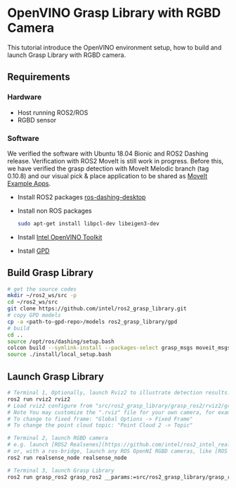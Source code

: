 # OpenVINO Grasp Library with RGBD Camera

This tutorial introduce the OpenVINO environment setup, how to build and launch Grasp Library with RGBD camera.

## Requirements
### Hardware
* Host running ROS2/ROS
* RGBD sensor
### Software
We verified the software with Ubuntu 18.04 Bionic and ROS2 Dashing release. Verification with ROS2 MoveIt is still work in progress. Before this, we have verified the grasp detection with MoveIt Melodic branch (tag 0.10.8) and our visual pick & place application to be shared as [MoveIt Example Apps](https://github.com/ros-planning/moveit_example_apps).
* Install ROS2 packages
  [ros-dashing-desktop](https://index.ros.org/doc/ros2/Installation/Dashing/Linux-Install-Debians)

* Install non ROS packages
  ```bash
  sudo apt-get install libpcl-dev libeigen3-dev
  ```

* Install [Intel OpenVINO Toolkit](install_openvino.md)
* Install [GPD](install_gpd.md)

## Build Grasp Library
```bash
# get the source codes
mkdir ~/ros2_ws/src -p
cd ~/ros2_ws/src
git clone https://github.com/intel/ros2_grasp_library.git
# copy GPD models
cp -a <path-to-gpd-repo>/models ros2_grasp_library/gpd
# build
cd ..
source /opt/ros/dashing/setup.bash
colcon build --symlink-install --packages-select grasp_msgs moveit_msgs grasp_ros2
source ./install/local_setup.bash
```

## Launch Grasp Library
```bash
# Terminal 1, Optionally, launch Rviz2 to illustrate detection results.
ros2 run rviz2 rviz2
# Load rviz2 configure from "src/ros2_grasp_library/grasp_ros2/rviz2/grasp.rviz"
# Note You may customize the ".rviz" file for your own camera, for example:
# To change to fixed frame: "Global Options -> Fixed Frame"
# To change the point cloud topic: "Point Cloud 2 -> Topic"

# Terminal 2, launch RGBD camera
# e.g. launch [ROS2 Realsenes](https://github.com/intel/ros2_intel_realsense)
# or, with a ros-bridge, launch any ROS OpenNI RGBD cameras, like [ROS Realsense](https://github.com/intel-ros/realsense)
ros2 run realsense_node realsense_node

# Terminal 3, launch Grasp Library
ros2 run grasp_ros2 grasp_ros2 __params:=src/ros2_grasp_library/grasp_ros2/cfg/grasp_ros2_params.yaml
```
